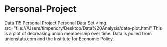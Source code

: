 # Personal-Project
Data 115 Personal Project
Personal Data Set 
<img src="file:///Users/timpendry/Desktop/Data%20Analysis/data-plot.html"
This is a plot of decreasing union membership over time. Data is pulled from unionstats.com and the Institute for Economic Policy. 
